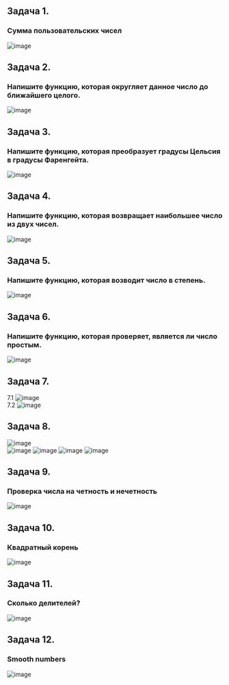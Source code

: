 ## Задача 1.   
### Сумма пользовательских чисел  
![image](https://user-images.githubusercontent.com/113675674/212863834-51112f0f-1236-4e52-a9af-63333859d12c.png)


## Задача 2.   
### Напишите функцию, которая округляет данное число до ближайшего целого.  
![image](https://user-images.githubusercontent.com/113675674/212867608-f805ec33-5171-44d3-af6d-8438e5045335.png)  

## Задача 3.   
###  Напишите функцию, которая преобразует градусы Цельсия в градусы Фаренгейта. 
![image](https://user-images.githubusercontent.com/113675674/212867685-7af5e00c-0868-48e6-aef3-0f8aaa760b8d.png)  

## Задача 4.   
### Напишите функцию, которая возвращает наибольшее число из двух чисел.  
![image](https://user-images.githubusercontent.com/113675674/212867858-3d0059a6-275f-4584-b97a-edd0ee90caf8.png)  

## Задача 5.   
### Напишите функцию, которая возводит число в степень.  
![image](https://user-images.githubusercontent.com/113675674/212867987-df97846e-80c6-4aff-a3a8-04ec02fe5571.png)  

## Задача 6.   
### Напишите функцию, которая проверяет, является ли число простым.  
![image](https://user-images.githubusercontent.com/113675674/212868217-2de2866d-628c-40f0-9ea4-8b19c23cfbff.png)  

## Задача 7.   
7.1 ![image](https://user-images.githubusercontent.com/113675674/212872963-5934a837-d17a-48af-8ded-ab4212ab4b26.png)  
7.2 ![image](https://user-images.githubusercontent.com/113675674/212873212-c4d3a37c-1735-4a83-994e-4faef3b60d28.png)  

## Задача 8.   
![image](https://user-images.githubusercontent.com/113675674/212875368-5e5cda0e-3d4c-492a-a27b-2a8466c343ff.png)  
![image](https://user-images.githubusercontent.com/113675674/212875419-f1e55608-c851-4664-90bf-fb17d1575e8c.png)
![image](https://user-images.githubusercontent.com/113675674/212875461-7f22246a-8a60-4976-a0d5-dc75c96c00d9.png)
![image](https://user-images.githubusercontent.com/113675674/212875504-f96619cf-a8d1-4c98-acfc-eedcd7a5ed23.png)
![image](https://user-images.githubusercontent.com/113675674/212875538-5efd9970-5ffe-4f07-ab92-727db4ca1c08.png)

## Задача 9.   
### Проверка числа на четность и нечетность  
![image](https://user-images.githubusercontent.com/113675674/212876969-a6b1ffff-568e-497e-9b52-7d6136937951.png)  


## Задача 10.   
###  Квадратный корень  
![image](https://user-images.githubusercontent.com/113675674/226296969-4924dda1-e8b7-4070-ba59-5d0931dc2ecd.png)  


## Задача 11.   
###  Сколько делителей?  
![image](https://user-images.githubusercontent.com/113675674/226297263-9171aea4-c04a-4a20-90f0-b5d21e57a368.png)  


## Задача 12.   
###  Smooth numbers  
![image](https://user-images.githubusercontent.com/113675674/226297444-91874812-cee3-4141-a682-282d957a30c7.png)  


